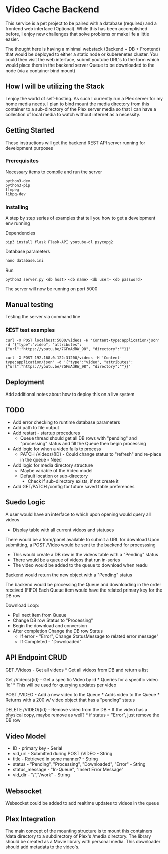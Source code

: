 # Video Cache Backend
This service is a pet project to be paired with a database (required) and a frontend web interface (Optional).
While this has been accomplished before, I enjoy new challenges that solve problems or make life a little easier. 

The thought here is having a minimal webstack (Backend + DB + Frontend) that would be deployed to either a static node or kuberenetes cluster.
You could then visit the web interface, submit youtube URL's to the form which would place them in the backend server Queue to be downloaded to the node (via a container bind mount)

## How I will be utilizing the Stack
I enjoy the world of self-hosting. As such I currently run a Plex server for my home media needs. I plan to bind mount the media directory from this container to a sub-directory of the Plex server media so that I can have a collection of local media to watch without internet as a necessity. 

## Getting Started

These instructions will get the backend REST API server running for development purposes

### Prerequisites

Necessary items to compile and run the server

```
python3-dev
python3-pip
ffmpeg
libpq-dev
```

### Installing

A step by step series of examples that tell you how to get a development env running

Dependencies
```
pip3 install flask Flask-API youtube-dl psycopg2
```

Database parameters
```
nano database.ini 
```

Run

```
python3 server.py <db host> <db name> <db user> <db password>
```

The server will now be running on port 5000

## Manual testing

Testing the server via command line

### REST test examples
```
curl -X POST localhost:5000/videos -H 'Content-type:application/json' -d '{"type":"video", "attributes":{"url":"https://youtu.be/7GFmAdRW_98", "directory":""}}'

curl -X POST 192.168.0.122:31200/videos -H 'Content-type:application/json' -d '{"type":"video", "attributes":{"url":"https://youtu.be/7GFmAdRW_98", "directory":""}}'
```

## Deployment

Add additional notes about how to deploy this on a live system

## TODO
  
* Add error checking to runtime database parameters
* Add path to file output
* Add restart - startup procedures
	* Queue thread should get all DB rows with "pending" and "processing" status and fill the Queue then begin processing
* Add logic for when a video fails to process
	* PATCH /Videos/{ID} - Could change status to "refresh" and re-place in the queue - Need 
* Add logic for media directory structure
	* Maybe variable of the Video model
	* Default location or sub-directory
		* Check if sub-directory exists, if not create it
* Add GET/PATCH /config for future saved table preferences
## Suedo Logic
A user would have an interface to which upon opening would query all videos
* Display table with all current videos and statuses

There would be a form/panel available to submit a URL for download
Upon submitting, a POST /Video would be sent to the backend for processsing
* This would create a DB row in the videos table with a "Pending" status
* There would be a queue of videos that run in-series
* The video would be added to the queue to download when readu

Backend would return the new object with a "Pending" status

The backend would be processing the Queue and downloading in the order received (FIFO)
Each Queue item would have the related primary key for the DB row

Download Loop:
* Pull next item from Queue
* Change DB row Status to "Processing"
* Begin the download and conversion
* After completion Change the DB row Status
	* If error - "Error", Change StatusMessage to related error message"
	* If Completed - "Downloaded"

## API Endpoint CRUD

GET /Videos - Get all videos 
	* Get all videos from DB and return a list
	
Get /Videos/{id} - Get a specific Video by id
	* Queries for a specific video 'id'
	* This will be used for querying updates per video
	
POST /VIDEO - Add a new video to the Queue
	* Adds video to the Queue
	* Returns with a 200 w/ video object that has a "pending" status

DELETE /VIDEO/{id} - Remove video from the DB
	* If the video has a physical copy, maybe remove as well?
	* if status = "Error", just remove the DB row

## Video Model
* ID - primary key - Serial
* vid_url - Submitted during POST /VIDEO - String
* title - Retrieved in some manner? - String
* status - "Pending", "Processing", "Downloaded", "Error" - String
* status_message - "In-Queue", "Insert Error Message"
* vid_dir - "/","/work" - String

## Websocket
Websocket could be added to add realtime updates to videos in the queue

## Plex Integration
The main concept of the mounting structure is to mount this containers /data directory to a subdirectory of Plex's /media directory.
The library should be created as a Movie library with personal media. This downloader should add metadata to the video's.